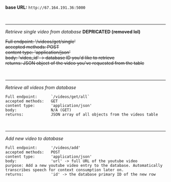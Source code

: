 **base URL:** `http://67.164.191.36:5000`

<br>

****
*Retrieve single video from database*
**DEPRICATED (removed lol)**

~~Full endpoint:      '/videos/get/single'~~ <br>
~~accepted methods:   POST~~<br>
~~content type:       'application/json'~~<br>
~~body:               'video_id' -> database ID you'd like to retrieve~~<br>
~~returns:            JSON object of the video you've requested from the table~~<br>


<br>

****
*Retrieve all videos from database*

```
Full endpoint:      `/videos/get/all`
accepted methods:   GET
content type:       'application/json'
body:               N/A (GET)
returns:            JSON array of all objects from the videos table
```

<br>

****
*Add new video to database*

```
Full endpoint:      '/videos/add'
accepted methods:   POST
content type:       'application/json'
body:               'url' -> full URL of the youtube video
purpose: Add a new youtube video entry to the database. Automatically transcribes speech for context consumption later on.
returns:            'id' -> the database primary ID of the new row




```

